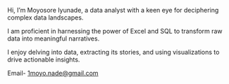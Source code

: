 Hi, I’m Moyosore Iyunade, a data analyst with a keen eye for deciphering complex data landscapes.

I am proficient in harnessing the power of Excel and SQL to transform raw data into meaningful narratives.

I enjoy delving into data, extracting its stories, and using visualizations to drive actionable insights.

Email- 1moyo.nade@gmail.com


<!---
moyosoreiyunade/moyosoreiyunade is a ✨ special ✨ repository because its `README.md` (this file) appears on your GitHub profile.
You can click the Preview link to take a look at your changes.
--->
